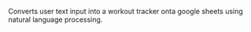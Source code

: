 Converts user text input into a workout tracker onta google sheets using natural language processing.
